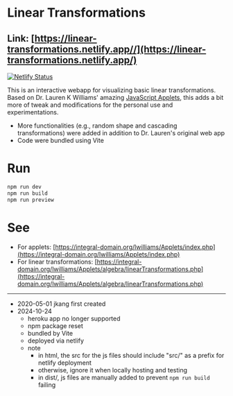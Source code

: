 # Linear Transformations

## Link: [https://linear-transformations.netlify.app//](https://linear-transformations.netlify.app/)
[![Netlify Status](https://api.netlify.com/api/v1/badges/7bdf6862-d28a-4618-a34e-cf27b386043f/deploy-status)](https://app.netlify.com/sites/linear-transformations/deploys)

This is an interactive webapp for visualizing basic linear transformations. Based on Dr. Lauren K Williams' amazing [JavaScript Applets](https://integral-domain.org/lwilliams/Applets/algebra/linearTransformations.php), this adds a bit more of tweak and modifications for the personal use and experimentations.

- More functionalities (e.g., random shape and cascading transformations) were added in addition to Dr. Lauren's original web app
- Code were bundled using Vite

# Run
```bash
npm run dev
npm run build
npm run preview
```

# See
- For applets: [https://integral-domain.org/lwilliams/Applets/index.php](https://integral-domain.org/lwilliams/Applets/index.php)
- For linear transformations: [https://integral-domain.org/lwilliams/Applets/algebra/linearTransformations.php](https://integral-domain.org/lwilliams/Applets/algebra/linearTransformations.php)

---
- 2020-05-01 jkang first created
- 2024-10-24 
    - heroku app no longer supported
    - npm package reset
    - bundled by Vite
    - deployed via netlify
    - note
        - in html, the src for the js files should include "src/" as a prefix for netlify deployment
        - otherwise, ignore it when locally hosting and testing
        - in dist/, js files are manually added to prevent `npm run build` failing